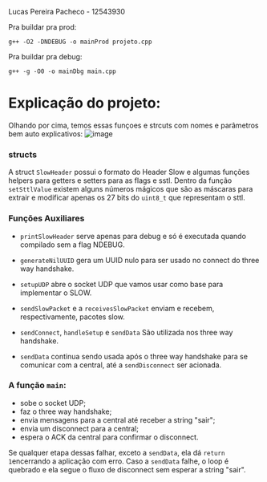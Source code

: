 Lucas Pereira Pacheco - 12543930

Pra buildar pra prod:

`g++ -O2 -DNDEBUG -o mainProd projeto.cpp`

Pra buildar pra debug:

`g++ -g -O0 -o mainDbg main.cpp`


# Explicação do projeto:

Olhando por cima, temos essas funçoes e strcuts com nomes e parâmetros bem auto explicativos:
![image](https://github.com/user-attachments/assets/6af53ce6-6605-4ac7-880f-7cffe26a063b)

### structs

A struct `SlowHeader` possui o formato do Header Slow e algumas funções helpers para getters e setters para as flags e sstl. Dentro da função `setSttlValue` existem alguns números mágicos que são as máscaras para extrair e modificar apenas os 27 bits do `uint8_t` que representam o sttl.

### Funções Auxiliares

- `printSlowHeader` serve apenas para debug e só é executada quando compilado sem a flag NDEBUG.

- `generateNilUUID` gera um UUID nulo para ser usado no connect do three way handshake.

- `setupUDP` abre o socket UDP que vamos usar como base para implementar o SLOW.

- `sendSlowPacket` e a `receivesSlowPacket` enviam e recebem, respectivamente, pacotes slow.

- `sendConnect`, `handleSetup` e `sendData` São utilizada nos three way handshake.

- `sendData` continua sendo usada após o three way handshake para se comunicar com a central, até a `sendDisconnect` ser acionada.

### A função `main`:
- sobe o socket UDP;
- faz o three way handshake;
- envia mensagens para a central até receber a string "sair";
- envia um disconnect para a central;
- espera o ACK da central para confirmar o disconnect.

Se qualquer etapa dessas falhar, exceto a `sendData`, ela dá `return 1`encerrando a aplicação com erro.
Caso a `sendData` falhe, o loop é quebrado e ela segue o fluxo de disconnect sem esperar a string "sair".
